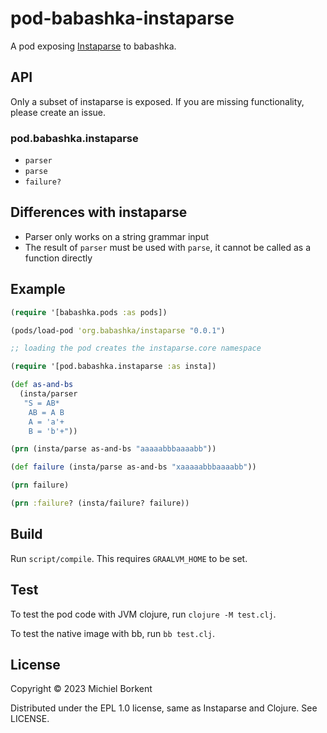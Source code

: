 # pod-babashka-instaparse

A pod exposing [Instaparse](https://github.com/Engelberg/instaparse) to babashka.

## API

Only a subset of instaparse is exposed. If you are missing functionality, please create an issue.

### pod.babashka.instaparse

- `parser`
- `parse`
- `failure?`

## Differences with instaparse

- Parser only works on a string grammar input
- The result of `parser` must be used with `parse`, it cannot be called as a function directly

## Example

``` clojure
(require '[babashka.pods :as pods])

(pods/load-pod 'org.babashka/instaparse "0.0.1")

;; loading the pod creates the instaparse.core namespace

(require '[pod.babashka.instaparse :as insta])

(def as-and-bs
  (insta/parser
   "S = AB*
    AB = A B
    A = 'a'+
    B = 'b'+"))

(prn (insta/parse as-and-bs "aaaaabbbaaaabb"))

(def failure (insta/parse as-and-bs "xaaaaabbbaaaabb"))

(prn failure)

(prn :failure? (insta/failure? failure))
```

## Build

Run `script/compile`. This requires `GRAALVM_HOME` to be set.

## Test

To test the pod code with JVM clojure, run `clojure -M test.clj`.

To test the native image with bb, run `bb test.clj`.

## License

Copyright © 2023 Michiel Borkent

Distributed under the EPL 1.0 license, same as Instaparse and Clojure. See LICENSE.
